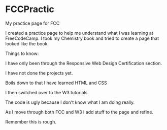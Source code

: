 # FCCPractic
My practice page for FCC

I created a practice page to help me understand what I was learning at FreeCodeCamp.  I took my Chemistry book and tried to create a page that looked like the book.

Things to know:

I have only been through the Responsive Web Design Certification section.

I have not done the projects yet.

Boils down to that I have learned HTML and CSS

I then switched over to the W3 tutorials.

The code is ugly because I don't know what I am doing really.  

As I move through both FCC and W3 I add stuff to the page and refine.  

Remember this is rough.
